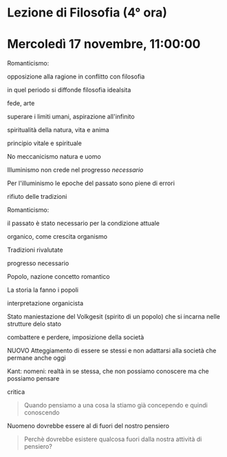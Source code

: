 # Lezione di Filosofia (4° ora)
# Mercoledì 17 novembre, 11:00:00

Romanticismo:

opposizione alla ragione in conflitto con filosofia

in quel periodo si diffonde filosofia idealsita


fede, arte

superare i limiti umani, aspirazione all'infinito

spiritualità della natura, vita e anima

principio vitale e spirituale

No meccanicismo natura e uomo


Illuminismo non crede nel progresso _necessario_

Per l'illuminismo le epoche del passato sono piene di errori

rifiuto delle tradizioni


Romanticismo:

il passato è stato necessario per la condizione attuale

organico, come crescita organismo

Tradizioni rivalutate

progresso necessario


Popolo, nazione concetto romantico

La storia la fanno i popoli

interpretazione organicista


Stato maniestazione del Volkgesit (spirito di un popolo)
che si incarna nelle strutture delo stato


combattere e perdere, imposizione della società

NUOVO Atteggiamento di essere se stessi e non adattarsi alla società che permane anche oggi

Kant: nomeni: realtà in se stessa, che non possiamo conoscere ma che possiamo pensare

critica


> Quando pensiamo a una cosa la stiamo già concependo e quindi conoscendo


Nuomeno dovrebbe essere al di fuori del nostro pensiero

> Perchè dovrebbe esistere qualcosa fuori dalla nostra attività di pensiero?
<!--stackedit_data:
eyJoaXN0b3J5IjpbNTA0ODM2MjQzXX0=
-->